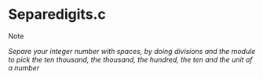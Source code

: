 # Separedigits.c

>[!NOTE]
> *Separe your integer number with spaces, by doing divisions and the module to pick the ten thousand, the thousand, the hundred, the ten and the unit of a number*